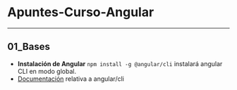 # Apuntes-Curso-Angular
---

## 01_Bases
- **Instalación de Angular** `npm install -g @angular/cli` instalará angular CLI en modo global.
- [Documentación](https://angular.io/cli) relativa a angular/cli

 